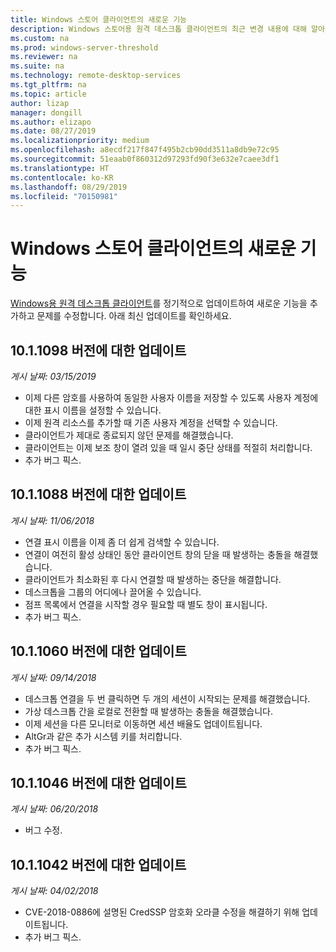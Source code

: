 ```yaml
---
title: Windows 스토어 클라이언트의 새로운 기능
description: Windows 스토어용 원격 데스크톱 클라이언트의 최근 변경 내용에 대해 알아봅니다.
ms.custom: na
ms.prod: windows-server-threshold
ms.reviewer: na
ms.suite: na
ms.technology: remote-desktop-services
ms.tgt_pltfrm: na
ms.topic: article
author: lizap
manager: dongill
ms.author: elizapo
ms.date: 08/27/2019
ms.localizationpriority: medium
ms.openlocfilehash: a8ecdf217f847f495b2cb90dd3511a8db9e72c95
ms.sourcegitcommit: 51eaab0f860312d97293fd90f3e632e7caee3df1
ms.translationtype: HT
ms.contentlocale: ko-KR
ms.lasthandoff: 08/29/2019
ms.locfileid: "70150981"
---
```

# <a name="whats-new-in-the-windows-store-client"></a>Windows 스토어 클라이언트의 새로운 기능

[Windows용 원격 데스크톱 클라이언트](windows.md)를 정기적으로 업데이트하여 새로운 기능을 추가하고 문제를 수정합니다. 아래 최신 업데이트를 확인하세요.

## <a name="updates-for-version-1011098"></a>10.1.1098 버전에 대한 업데이트

*게시 날짜: 03/15/2019*

- 이제 다른 암호를 사용하여 동일한 사용자 이름을 저장할 수 있도록 사용자 계정에 대한 표시 이름을 설정할 수 있습니다.
- 이제 원격 리소스를 추가할 때 기존 사용자 계정을 선택할 수 있습니다.
- 클라이언트가 제대로 종료되지 않던 문제를 해결했습니다.
- 클라이언트는 이제 보조 창이 열려 있을 때 일시 중단 상태를 적절히 처리합니다.
- 추가 버그 픽스.

## <a name="updates-for-version-1011088"></a>10.1.1088 버전에 대한 업데이트

*게시 날짜: 11/06/2018*

- 연결 표시 이름을 이제 좀 더 쉽게 검색할 수 있습니다.
- 연결이 여전히 활성 상태인 동안 클라이언트 창의 닫을 때 발생하는 충돌을 해결했습니다.
- 클라이언트가 최소화된 후 다시 연결할 때 발생하는 중단을 해결합니다.
- 데스크톱을 그룹의 어디에나 끌어올 수 있습니다.
- 점프 목록에서 연결을 시작할 경우 필요할 때 별도 창이 표시됩니다.
- 추가 버그 픽스.

## <a name="updates-for-version-1011060"></a>10.1.1060 버전에 대한 업데이트

*게시 날짜: 09/14/2018*

- 데스크톱 연결을 두 번 클릭하면 두 개의 세션이 시작되는 문제를 해결했습니다.
- 가상 데스크톱 간을 로컬로 전환할 때 발생하는 충돌을 해결했습니다.
- 이제 세션을 다른 모니터로 이동하면 세션 배율도 업데이트됩니다.
- AltGr과 같은 추가 시스템 키를 처리합니다.
- 추가 버그 픽스.

## <a name="updates-for-version-1011046"></a>10.1.1046 버전에 대한 업데이트

*게시 날짜: 06/20/2018*

- 버그 수정.

## <a name="updates-for-version-1011042"></a>10.1.1042 버전에 대한 업데이트

*게시 날짜: 04/02/2018*

- CVE-2018-0886에 설명된 CredSSP 암호화 오라클 수정을 해결하기 위해 업데이트됩니다.
- 추가 버그 픽스.
